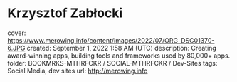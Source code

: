 # Krzysztof Zabłocki

cover: https://www.merowing.info/content/images/2022/07/ORG_DSC01370-6.JPG
created: September 1, 2022 1:58 AM (UTC)
description: Creating award-winning apps, building tools and frameworks used by 80,000+ apps.
folder: BOOKMRKS-MTHRFCKR / SOCIAL-MTHRFCKR / Dev-Sites
tags: Social Media, dev sites
url: http://merowing.info